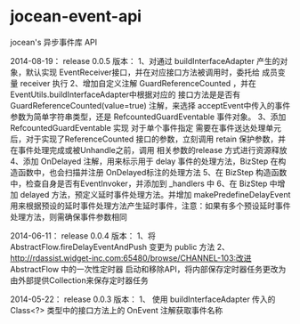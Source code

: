 jocean-event-api
============

jocean's 异步事件库 API

2014-08-19： release 0.0.5 版本：
  1、对通过 buildInterfaceAdapter 产生的对象，默认实现 EventReceiver接口，并在对应接口方法被调用时，委托给 成员变量 receiver 执行
  2、增加自定义注解 GuardReferenceCounted ，并在 EventUtils.buildInterfaceAdapter中根据对应的 接口方法是是否有 GuardReferenceCounted(value=true) 注解，来选择 acceptEvent中传入的事件参数为简单字符串类型，还是 RefcountedGuardEventable 事件对象。
  3、添加 RefcountedGuardEventable 实现 对于单个事件指定 需要在事件送达处理单元后，对于实现了ReferenceCounted 接口的参数，立刻调用 retain 保护参数，并在事件处理完成或被Unhandle之前，调用 相关参数的release 方式进行资源释放
  4、添加 OnDelayed 注解，用来标示用于 delay 事件的处理方法，BizStep 在构造函数中，也会扫描并注册 OnDelayed标注的处理方法
  5、在 BizStep 构造函数中，检查自身是否有EventInvoker，并添加到 _handlers 中
  6、在 BizStep 中增加 delayed 方法，预定义延时事件处理方法。并增加 makePredefineDelayEvent用来根据预设的延时事件处理方法产生延时事件，注意：如果有多个预设延时事件处理方法，则需确保事件参数相同

2014-06-11： release 0.0.4 版本：
  1、将 AbstractFlow.fireDelayEventAndPush 变更为 public 方法
  2、http://rdassist.widget-inc.com:65480/browse/CHANNEL-103:改进 AbstractFlow 中的一次性定时器 启动和移除API，将内部保存定时器任务更改为由外部提供Collection<Detachable>来保存定时器任务

2014-05-22： release 0.0.3 版本：
  1、 使用 buildInterfaceAdapter 传入的Class<?> 类型中的接口方法上的 OnEvent 注解获取事件名称
